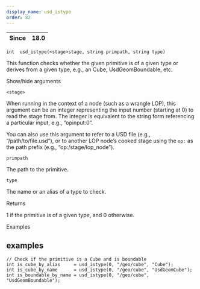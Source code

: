 ```yaml
---
display_name: usd_istype
order: 82
---
```

| Since | 18.0 |
| --- | --- |

`int  usd_istype(<stage>stage, string primpath, string type)`

This function checks whether the given primitive is of a given type or derives
from a given type, e.g., an Cube, UsdGeomBoundable, etc.

Show/hide arguments

`<stage>`

When running in the context of a node (such as a wrangle LOP), this argument can be an integer representing the input number (starting at 0) to read the stage from. The integer is equivalent to the string form referencing a particular input, e.g., “opinput:0”.

You can also use this argument to refer to a USD file (e.g., “/path/to/file.usd”), or to another LOP node’s cooked stage using the `op:` as the path prefix (e.g., “op:/stage/lop_node”).

`primpath`

The path to the primitive.

`type`

The name or an alias of a type to check.

Returns

1 if the primitive is of a given type, and 0 otherwise.

Examples

## examples

```vex
// Check if the primitive is a Cube and is boundable
int is_cube_by_alias     = usd_istype(0, "/geo/cube", "Cube");
int is_cube_by_name      = usd_istype(0, "/geo/cube", "UsdGeomCube");
int is_boundable_by_name = usd_istype(0, "/geo/cube", "UsdGeomBoundable");

```
